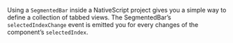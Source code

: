 Using a `SegmentedBar` inside a NativeScript project gives you a simple way to define a collection of tabbed views.
The SegmentedBar’s `selectedIndexChange` event is emitted you for every changes of the component’s `selectedIndex`.
